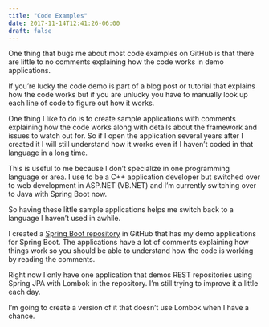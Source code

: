 ```yaml
---
title: "Code Examples"
date: 2017-11-14T12:41:26-06:00
draft: false
---
```


One thing that bugs me about most code examples on GitHub is that there are little to no comments explaining how the code works in demo applications.

If you’re lucky the code demo is part of a blog post or tutorial that explains how the code works but if you are unlucky you have to manually look up each line of code to figure out how it works.

One thing I like to do is to create sample applications with comments explaining how the code works along with details about the framework and issues to watch out for. So if I open the application several years after I created it I will still understand how it works even if I haven’t coded in that language in a long time.

This is useful to me because I don’t specialize in one programming language or area. I use to be a C++ application developer but switched over to web development in ASP.NET (VB.NET) and I’m currently switching over to Java with Spring Boot now.

So having these little sample applications helps me switch back to a language I haven’t used in awhile.

I created a [Spring Boot repository](https://github.com/ForeverAProgrammer/sprint-boot-demos) in GitHub that has my demo applications for Spring Boot. The applications have a lot of comments explaining how things work so you should be able to understand how the code is working by reading the comments.

Right now I only have one application that demos REST repositories using Spring JPA with Lombok in the repository. I’m still trying to improve it a little each day.

I’m going to create a version of it that doesn’t use Lombok when I have a chance.
